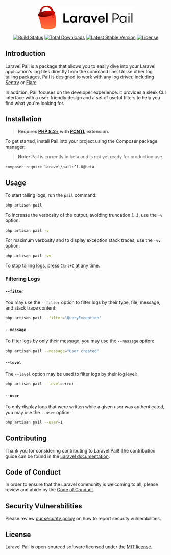 <p align="center"><img width="300" src="/art/logo.svg" alt="Pail Package Logo"></p>

<p align="center">
<a href="https://github.com/laravel/pail/actions"><img src="https://github.com/laravel/pail/workflows/tests/badge.svg" alt="Build Status"></a>
<a href="https://packagist.org/packages/laravel/pail"><img src="https://img.shields.io/packagist/dt/laravel/pail" alt="Total Downloads"></a>
<a href="https://packagist.org/packages/laravel/pail"><img src="https://img.shields.io/packagist/v/laravel/pail" alt="Latest Stable Version"></a>
<a href="https://packagist.org/packages/laravel/pail"><img src="https://img.shields.io/packagist/l/laravel/pail" alt="License"></a>
</p>

## Introduction

Laravel Pail is a package that allows you to easily dive into your Laravel application's log files directly from the command line. Unlike other log tailing packages, Pail is designed to work with any log driver, including [Sentry](https://sentry.io) or [Flare](https://flareapp.io).

In addition, Pail focuses on the developer experience: it provides a sleek CLI interface with a user-friendly design and a set of useful filters to help you find what you're looking for.

## Installation

> **Requires [PHP 8.2+](https://php.net/releases/) with [PCNTL](https://www.php.net/manual/en/book.pcntl.php) extension.**

To get started, install Pail into your project using the Composer package manager:

> **Note:** Pail is currently in beta and is not yet ready for production use.

```bash
composer require laravel/pail:^1.0@beta
```

## Usage

To start tailing logs, run the `pail` command:

```bash
php artisan pail
```

To increase the verbosity of the output, avoiding truncation (…), use the `-v` option:

```bash
php artisan pail -v
```

For maximum verbosity and to display exception stack traces, use the `-vv` option:

```bash
php artisan pail -vv
```

To stop tailing logs, press `Ctrl+C` at any time.

### Filtering Logs

#### `--filter`

You may use the `--filter` option to filter logs by their type, file, message, and stack trace content:

```bash
php artisan pail --filter="QueryException"
```

#### `--message`

To filter logs by only their message, you may use the `--message` option:

```bash
php artisan pail --message="User created"
```

#### `--level`

The `--level` option may be used to filter logs by their log level:

```bash
php artisan pail --level=error
```

#### `--user`

To only display logs that were written while a given user was authenticated, you may use the `--user` option:

```bash
php artisan pail --user=1
```

## Contributing

Thank you for considering contributing to Laravel Pail! The contribution guide can be found in the [Laravel documentation](https://laravel.com/docs/contributions).

## Code of Conduct

In order to ensure that the Laravel community is welcoming to all, please review and abide by the [Code of Conduct](https://laravel.com/docs/contributions#code-of-conduct).

## Security Vulnerabilities

Please review [our security policy](https://github.com/laravel/folio/security/policy) on how to report security vulnerabilities.

## License

Laravel Pail is open-sourced software licensed under the [MIT license](LICENSE.md).
